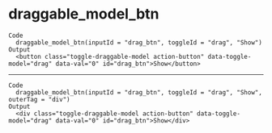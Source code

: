 # draggable_model_btn

    Code
      draggable_model_btn(inputId = "drag_btn", toggleId = "drag", "Show")
    Output
      <button class="toggle-draggable-model action-button" data-toggle-model="drag" data-val="0" id="drag_btn">Show</button>

---

    Code
      draggable_model_btn(inputId = "drag_btn", toggleId = "drag", "Show", outerTag = "div")
    Output
      <div class="toggle-draggable-model action-button" data-toggle-model="drag" data-val="0" id="drag_btn">Show</div>

